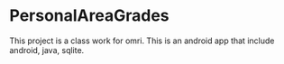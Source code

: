 # PersonalAreaGrades
This project is a class work for omri. This is an android app that include android, java, sqlite.
